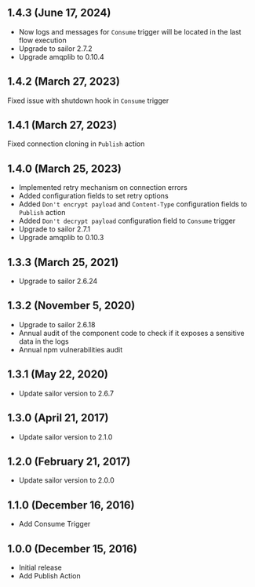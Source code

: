 ## 1.4.3 (June 17, 2024)
* Now logs and messages for `Consume` trigger will be located in the last flow execution
* Upgrade to sailor 2.7.2
* Upgrade amqplib to 0.10.4

## 1.4.2 (March 27, 2023)
Fixed issue with shutdown hook in `Consume` trigger

## 1.4.1 (March 27, 2023)
Fixed connection cloning in `Publish` action

## 1.4.0 (March 25, 2023)
* Implemented retry mechanism on connection errors
* Added configuration fields to set retry options
* Added `Don't encrypt payload` and `Content-Type` configuration fields to `Publish` action
* Added `Don't decrypt payload` configuration field to `Consume` trigger
* Upgrade to sailor 2.7.1
* Upgrade amqplib to 0.10.3

## 1.3.3 (March 25, 2021)

* Upgrade to sailor 2.6.24

## 1.3.2 (November 5, 2020)

* Upgrade to sailor 2.6.18
* Annual audit of the component code to check if it exposes a sensitive data in the logs
* Annual npm vulnerabilities audit

## 1.3.1 (May 22, 2020)

* Update sailor version to 2.6.7

## 1.3.0 (April 21, 2017)

* Update sailor version to 2.1.0

## 1.2.0 (February 21, 2017)

* Update sailor version to 2.0.0

## 1.1.0 (December 16, 2016)

* Add Consume Trigger

## 1.0.0 (December 15, 2016)

* Initial release
* Add Publish Action

